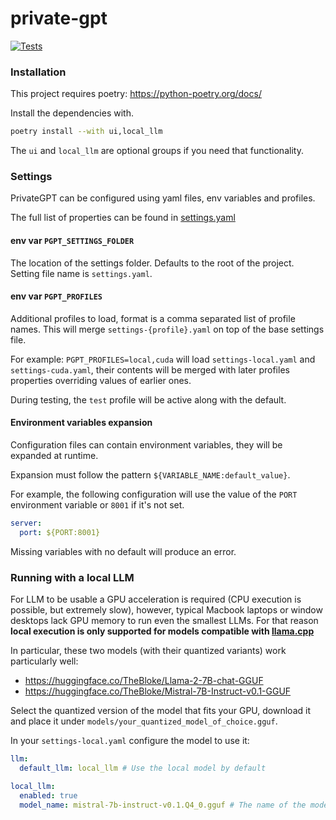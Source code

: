# private-gpt

[![Tests](https://github.com/zylon-ai/private-gpt/actions/workflows/tests.yml/badge.svg?branch=main)](https://github.com/zylon-ai/private-gpt/actions/workflows/tests.yml)

### Installation

This project requires poetry: https://python-poetry.org/docs/

Install the dependencies with.

```bash
poetry install --with ui,local_llm
```

The `ui` and `local_llm` are optional groups if you need that functionality.

### Settings

PrivateGPT can be configured using yaml files, env variables and profiles.

The full list of properties can be found in [settings.yaml](settings.yaml)

#### env var `PGPT_SETTINGS_FOLDER`

The location of the settings folder. Defaults to the root of the project.
Setting file name is `settings.yaml`.

#### env var `PGPT_PROFILES`

Additional profiles to load, format is a comma separated list of profile names.
This will merge `settings-{profile}.yaml` on top of the base settings file.

For example:
`PGPT_PROFILES=local,cuda` will load `settings-local.yaml`
and `settings-cuda.yaml`, their contents will be merged with
later profiles properties overriding values of earlier ones.

During testing, the `test` profile will be active along with the default.

#### Environment variables expansion

Configuration files can contain environment variables,
they will be expanded at runtime.

Expansion must follow the pattern `${VARIABLE_NAME:default_value}`.

For example, the following configuration will use the value of the `PORT`
environment variable or `8001` if it's not set.

```yaml
server:
  port: ${PORT:8001}
```

Missing variables with no default will produce an error.

### Running with a local LLM

For LLM to be usable a GPU acceleration is required
(CPU execution is possible, but extremely slow), however,
typical Macbook laptops or window desktops lack GPU memory to run
even the smallest LLMs. For that reason
**local execution is only supported for models compatible
with [llama.cpp](https://github.com/ggerganov/llama.cpp)**

In particular, these two models (with their quantized variants)
work particularly well:

* https://huggingface.co/TheBloke/Llama-2-7B-chat-GGUF
* https://huggingface.co/TheBloke/Mistral-7B-Instruct-v0.1-GGUF

Select the quantized version of the model that fits your GPU,
download it and place it under `models/your_quantized_model_of_choice.gguf`.

In your `settings-local.yaml` configure the model to use it:

```yaml
llm:
  default_llm: local_llm # Use the local model by default

local_llm:
  enabled: true
  model_name: mistral-7b-instruct-v0.1.Q4_0.gguf # The name of the model you downloaded
```